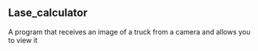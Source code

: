 ## Lase_calculator

A program that receives an image of a truck from a camera and allows you to view it
